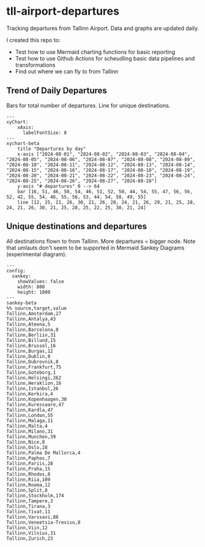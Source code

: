 # tll-airport-departures

Tracking departures from Tallinn Airport. Data and graphs are updated daily.

I created this repo to:
- Test how to use Mermaid charting functions for basic reporting
- Test how to use Github Actions for scheudling basic data pipelines and transformations
- Find out where we can fly to from Tallinn

## Trend of Daily Departures

Bars for total number of departures. Line for unique destinations.

```mermaid
---
xyChart:
    xAxis:
      labelFontSize: 8
---
xychart-beta
    title "Departures by day"
    x-axis ["2024-08-01", "2024-08-02", "2024-08-03", "2024-08-04", "2024-08-05", "2024-08-06", "2024-08-07", "2024-08-08", "2024-08-09", "2024-08-10", "2024-08-11", "2024-08-12", "2024-08-13", "2024-08-14", "2024-08-15", "2024-08-16", "2024-08-17", "2024-08-18", "2024-08-19", "2024-08-20", "2024-08-21", "2024-08-22", "2024-08-23", "2024-08-24", "2024-08-25", "2024-08-26", "2024-08-27", "2024-08-28"]
    y-axis "# departures" 0 --> 64
    bar [16, 51, 46, 50, 54, 46, 51, 52, 50, 44, 54, 55, 47, 56, 56, 52, 42, 55, 54, 46, 55, 56, 53, 44, 54, 58, 49, 55]
    line [12, 25, 21, 26, 30, 21, 26, 28, 24, 21, 26, 29, 21, 25, 28, 24, 21, 26, 30, 21, 25, 28, 25, 22, 25, 30, 21, 24]
```


## Unique destinations and departures

All destinations flown to from Tallinn. More departures = bigger node.
Note that umlauts don't seem to be supported in Mermaid Sankey Diagrams (experimental diagram).

```mermaid
---
config:
  sankey:
    showValues: false
    width: 800
    height: 1000
---
sankey-beta
%% source,target,value
Tallinn,Amsterdam,27
Tallinn,Antalya,43
Tallinn,Ateena,5
Tallinn,Barcelona,8
Tallinn,Berliin,31
Tallinn,Billund,15
Tallinn,Brussel,16
Tallinn,Burgas,12
Tallinn,Dublin,8
Tallinn,Dubrovnik,8
Tallinn,Frankfurt,75
Tallinn,Goteborg,1
Tallinn,Helsingi,262
Tallinn,Heraklion,16
Tallinn,Istanbul,26
Tallinn,Kerkira,4
Tallinn,Kopenhaagen,30
Tallinn,Kuressaare,47
Tallinn,Kardla,47
Tallinn,London,55
Tallinn,Malaga,11
Tallinn,Malta,4
Tallinn,Milano,31
Tallinn,Munchen,39
Tallinn,Nice,8
Tallinn,Oslo,28
Tallinn,Palma De Mallorca,4
Tallinn,Paphos,7
Tallinn,Pariis,28
Tallinn,Praha,15
Tallinn,Rhodos,8
Tallinn,Riia,109
Tallinn,Rooma,12
Tallinn,Split,8
Tallinn,Stockholm,174
Tallinn,Tampere,3
Tallinn,Tirana,3
Tallinn,Tivat,11
Tallinn,Varssavi,88
Tallinn,Veneetsia-Treviso,8
Tallinn,Viin,12
Tallinn,Vilnius,31
Tallinn,Zurich,23


```
